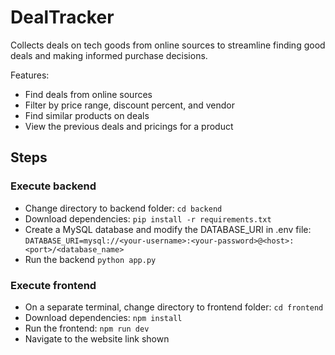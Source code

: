 # DealTracker

Collects deals on tech goods from online sources to streamline finding good deals and making informed purchase decisions.

Features:
- Find deals from online sources
- Filter by price range, discount percent, and vendor
- Find similar products on deals
- View the previous deals and pricings for a product

## Steps

### Execute backend

- Change directory to backend folder: `cd backend`
- Download dependencies: `pip install -r requirements.txt`
- Create a MySQL database and modify the DATABASE_URI in .env file: `DATABASE_URI=mysql://<your-username>:<your-password>@<host>:<port>/<database_name>`
- Run the backend `python app.py`

### Execute frontend

- On a separate terminal, change directory to frontend folder: `cd frontend`
- Download dependencies: `npm install`
- Run the frontend: `npm run dev`
- Navigate to the website link shown
